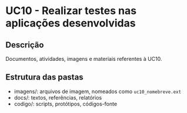 # UC10 - Realizar testes nas aplicações desenvolvidas

## Descrição
Documentos, atividades, imagens e materiais referentes à UC10.

## Estrutura das pastas
- imagens/: arquivos de imagem, nomeados como `uc10_nomebreve.ext`
- docs/: textos, referências, relatórios
- codigo/: scripts, protótipos, códigos-fonte
